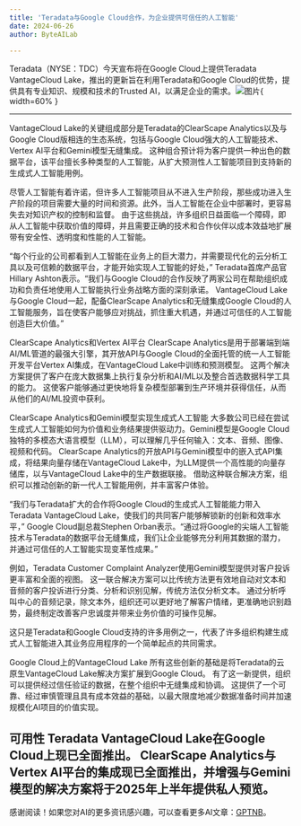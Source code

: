 ```yaml
---
title: 'Teradata与Google Cloud合作，为企业提供可信任的人工智能'
date: 2024-06-26
author: ByteAILab

---
```


Teradata（NYSE：TDC）今天宣布将在Google Cloud上提供Teradata VantageCloud Lake，推出的更新旨在利用Teradata和Google Cloud的优势，提供具有专业知识、规模和技术的Trusted AI，以满足企业的需求。![图片](https://ai-techpark.com/wp-content/uploads/2024/06/Teradata-960x540.jpg){ width=60% }

---
 VantageCloud Lake的关键组成部分是Teradata的ClearScape Analytics以及与Google Cloud版相连的生态系统，包括与Google Cloud强大的人工智能技术、Vertex AI平台和Gemini模型无缝集成。 这种组合预计将为客户提供一种出色的数据平台，该平台擅长多种类型的人工智能，从扩大预测性人工智能项目到支持新的生成式人工智能用例。

尽管人工智能有着许诺，但许多人工智能项目从不进入生产阶段，那些成功进入生产阶段的项目需要大量的时间和资源。此外，当人工智能在企业中部署时，更容易失去对知识产权的控制和监督。 由于这些挑战，许多组织日益面临一个障碍，即从人工智能中获取价值的障碍，并且需要正确的技术和合作伙伴以成本效益地扩展带有安全性、透明度和性能的人工智能。

“每个行业的公司都看到人工智能在业务上的巨大潜力，并需要现代化的云分析工具以及可信赖的数据平台，才能开始实现人工智能的好处，” Teradata首席产品官Hillary Ashton表示。“我们与Google Cloud的合作反映了两家公司在帮助组织成功和负责任地使用人工智能执行业务战略方面的深刻承诺。 VantageCloud Lake与Google Cloud一起，配备ClearScape Analytics和无缝集成Google Cloud的人工智能服务，旨在使客户能够应对挑战，抓住重大机遇，并通过可信任的人工智能创造巨大价值。”

ClearScape Analytics和Vertex AI平台
ClearScape Analytics是用于部署端到端AI/ML管道的最强大引擎，其开放API与Google Cloud的全面托管的统一人工智能开发平台Vertex AI集成，在VantageCloud Lake中训练和预测模型。 这两个解决方案提供了客户在庞大数据集上执行复杂分析和AI/ML以及整合首选数据科学工具的能力。 这使客户能够通过更快地将复杂模型部署到生产环境并获得信任，从而从他们的AI/ML投资中获利。

ClearScape Analytics和Gemini模型实现生成式人工智能
大多数公司已经在尝试生成式人工智能如何为价值和业务结果提供驱动力。Gemini模型是Google Cloud独特的多模态大语言模型（LLM），可以理解几乎任何输入：文本、音频、图像、视频和代码。 ClearScape Analytics的开放API与Gemini模型中的嵌入式API集成，将结果向量存储在VantageCloud Lake中，为LLM提供一个高性能的向量存储库，以与VantageCloud Lake中的生产数据联接。 借助这种联合解决方案，组织可以推动创新的新一代人工智能用例，并丰富客户体验。

“我们与Teradata扩大的合作将Google Cloud的生成式人工智能能力带入Teradata VantageCloud Lake，使我们的共同客户能够解锁新的创新和效率水平，” Google Cloud副总裁Stephen Orban表示。“通过将Google的尖端人工智能技术与Teradata的数据平台无缝集成，我们让企业能够充分利用其数据的潜力，并通过可信任的人工智能实现变革性成果。”

例如，Teradata Customer Complaint Analyzer使用Gemini模型提供对客户投诉更丰富和全面的视图。 这一联合解决方案可以比传统方法更有效地自动对文本和音频的客户投诉进行分类、分析和识别见解，传统方法仅分析文本。 通过分析呼叫中心的音频记录，除文本外，组织还可以更好地了解客户情绪，更准确地识别趋势，最终制定改善客户忠诚度并带来业务价值的可操作见解。

这只是Teradata和Google Cloud支持的许多用例之一，代表了许多组织构建生成式人工智能进入其业务应用程序的一个简单起点的共同需求。

Google Cloud上的VantageCloud Lake
所有这些创新的基础是将Teradata的云原生VantageCloud Lake解决方案扩展到Google Cloud。 有了这一新提供，组织可以提供经过信任验证的数据，在整个组织中无缝集成和协调。 这提供了一个可靠、经过审慎管理且具有成本效益的基础，以最大限度地减少数据准备时间并加速规模化AI项目的价值实现。

可用性
Teradata VantageCloud Lake在Google Cloud上现已全面推出。 ClearScape Analytics与Vertex AI平台的集成现已全面推出，并增强与Gemini模型的解决方案将于2025年上半年提供私人预览。
---
感谢阅读！如果您对AI的更多资讯感兴趣，可以查看更多AI文章：[GPTNB](https://gptnb.com)。